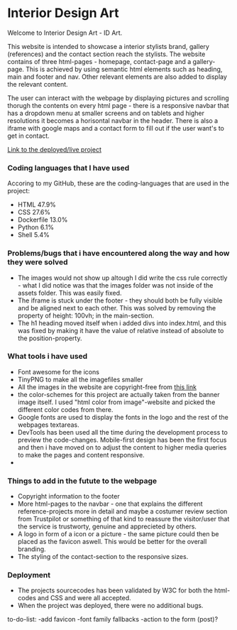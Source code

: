 # Interior Design Art
Welcome to Interior Design Art - ID Art.

This website is intended to showcase a interior stylists brand, gallery (references) and the contact section reach the stylists.
The website contains of three html-pages - homepage, contact-page and a gallery-page. This is achieved by using semantic html elements such as heading, main and footer and nav. Other relevant elements are also added to display the relevant content.

The user can interact with the webpage by displaying pictures and scrolling thorugh the contents on every html page - there is a responsive navbar that has a dropdown menu at smaller screens and on tablets and higher resolutions it becomes a horisontal navbar in the header. There is also a iframe with google maps and a contact form to fill out if the user want's to get in contact.

[Link to the deployed/live project](https://markohautala.github.io/portfolio-project-1/)

### Coding languages that I have used
Accoring to my GitHub, these are the coding-languages that are used in the project:
- HTML 47.9%
- CSS 27.6%
- Dockerfile 13.0%
- Python 6.1%
- Shell 5.4%

### Problems/bugs that i have encountered along the way and how they were solved
- The images would not show up altough I did write the css rule correctly - what I did notice was that the images folder was not inside of the assets folder. This was easily fixed.
- The iframe is stuck under the footer - they should both be fully visible and be aligned next to each other. This was solved by removing the property of height: 100vh; in the main-section.
- The h1 heading moved itself when i added divs into index.html, and this was fixed by making it have the value of relative instead of absolute to the position-property.

### What tools i have used
- Font awesome for the icons
- TinyPNG to make all the imagefiles smaller
- All the images in the website are copyright-free from [this link](<https://unsplash.com/s/photos/interior>)
- the color-schemes for this project are actually taken from the banner image itself. I used "html color from image"-website and picked the different color codes from there.
- Google fonts are used to display the fonts in the logo and the rest of the webpages textareas.
- DevTools has been used all the time during the development process to preview the code-changes. Mobile-first design has been the first focus and then i have moved on to adjust the content to higher media queries to make the pages and content responsive.
- 
  
### Things to add in the futute to the webpage
- Copyright information to the footer
- More html-pages to the navbar - one that explains the different reference-projects more in detail and maybe a costumer review section from Trustpilot or something of that kind to reassure the visitor/user that the service is trustworty, genuine and apprecieted by others.
- A logo in form of a icon or a picture - the same picture could then be placed as the favicon aswell. This would be better for the overall branding.
- The styling of the contact-section to the responsive sizes.


### Deployment
- The projects sourcecodes has been validated by W3C for both the html-codes and CSS and were all accepted.
- When the project was deployed, there were no additional bugs. 


to-do-list:
-add favicon
-font family fallbacks
-action to the form (post)?
